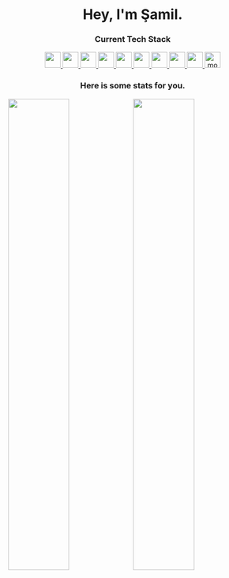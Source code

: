 <h1 align="center">
  <b>Hey, I'm Şamil.</b>
</h1>

<div align="center">

### Current Tech Stack
<a href="https://www.javascript.com/" target="_blank"> <img src="https://img.icons8.com/color/48/000000/javascript.png" height="32px"/> </a> 
<a href="https://www.w3.org/html/" target="_blank"> <img src="https://img.icons8.com/color/48/000000/html-5.png" height="32px"/> </a> 
<a href="https://www.w3schools.com/css/" target="_blank"> <img src="https://img.icons8.com/color/48/000000/css3.png" height="32px"/> </a>
<a href="https://vuejs.org" target="_blank"> <img src="https://img.icons8.com/color/48/000000/vue-js.png" height="32px"/> </a>
<a href="https://reactjs.org/" target="_blank"> <img src="https://upload.wikimedia.org/wikipedia/commons/thumb/4/47/React.svg/1200px-React.svg.png" height="32px"/> </a>
<a href="https://nodejs.org" target="_blank"> <img src="https://nodejs.org/static/images/logo.svg" height="32px"/> </a>
<a href="https://firebase.google.com/" target="_blank"> <img src="https://img.icons8.com/color/48/000000/firebase.png" height="32px"/> </a> 
<a href="https://www.heroku.com/" target="_blank"> <img src="https://cdn-icons-png.flaticon.com/512/873/873120.png" height="32px"/> </a> 
<a href="https://sass-lang.com/" target="_blank"> <img src="https://sass-lang.com/assets/img/logos/logo-b6e1ef6e.svg" height="32px"/> </a> 
<a href="https://www.mongodb.com/" target="_blank"> <img src="https://upload.wikimedia.org/wikipedia/commons/thumb/9/93/MongoDB_Logo.svg/2560px-MongoDB_Logo.svg.png" alt="mongodb" height="32px"/> </a> 
<br/>

### Here is some stats for you.
</div>

<p align="left">
  <img width="49.5%" src="https://github-readme-stats.vercel.app/api?username=ssamilg&show_icons=true&theme=dark&hide_border=true&title_color=2a9d8f&icon_color=2a9d8f" />
  <img width="49.5%" src="https://streak-stats.demolab.com/?user=ssamilg&theme=dark&hide_border=true&ring=006466&fire=2a9d8f&currStreakLabel=2a9d8f" />
</p>

<!--
<img width="100%" src="https://activity-graph.herokuapp.com/graph?username=ssamilg&custom_title=Samil%27s%20Contribution%20Graph&theme=xcode&bg_color=151515&hide_border=true&line=006466&point=2a9d8f" />
-->

